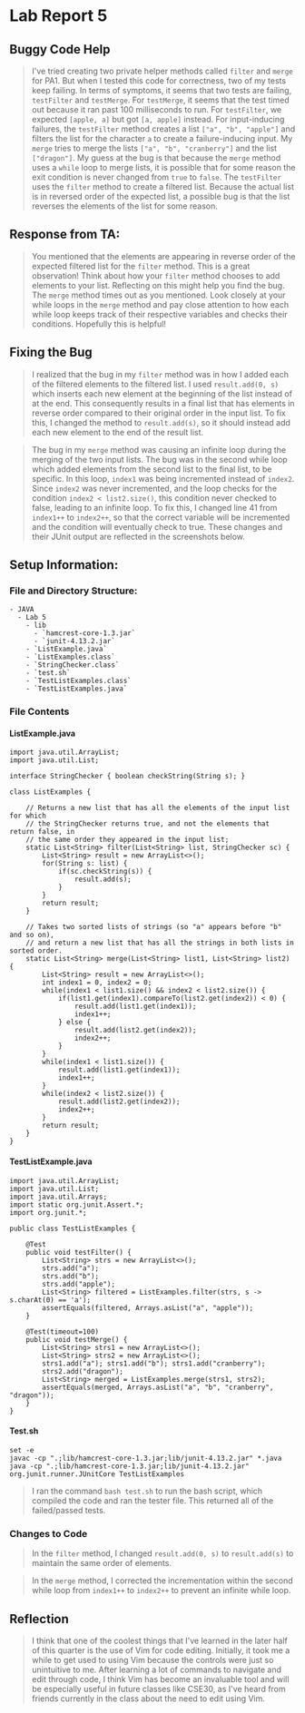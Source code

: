 # Lab Report 5
## Buggy Code Help
> I've tried creating two private helper methods called ```filter``` and ```merge``` for PA1. But when I tested this code for correctness, two of my tests keep failing.
> In terms of symptoms, it seems that two tests are failing, ```testFilter``` and ```testMerge```. For ```testMerge```, it seems that the test timed out because
> it ran past 100 milliseconds to run. For ```testFilter```, we expected ```[apple, a]``` but got ```[a, apple]``` instead. For input-inducing failures, the ```testFilter```
>  method creates a list ```["a", "b", "apple"]``` and filters the list for the character ```a``` to create a failure-inducing input. My ```merge``` tries to merge the lists
> ```["a", "b", "cranberry"]``` and the list ```["dragon"]```. My guess at the bug is that because the ```merge``` method uses a ```while``` loop to merge lists, it is possible
> that for some reason the exit condition is never changed from ```true``` to ```false```. The ```testFilter``` uses the ```filter``` method to create a filtered list.
> Because the actual list is in reversed order of the expected list, a possible bug is that the list reverses the elements of the list for some reason.

## Response from TA:
> You mentioned that the elements are appearing in reverse order of the expected filtered list for the ```filter``` method. This is a great observation! Think about how
> your ```filter``` method chooses to add elements to your list. Reflecting on this might help you find the bug. The ```merge``` method times out as you mentioned. Look
> closely at your while loops in the ```merge``` method and pay close attention to how each while loop keeps track of their respective variables and checks their conditions.
> Hopefully this is helpful!

## Fixing the Bug
> I realized that the bug in my ```filter``` method was in how I added each of the filtered elements to the filtered list. I used ```result.add(0, s)``` which inserts each new
> element at the beginning of the list instead of at the end. This consequently results in a final list that has elements in reverse order compared to their original order in
> the input list. To fix this, I changed the method to ```result.add(s)```, so it should instead add each new element to the end of the result list.

> The bug in my ```merge``` method was causing an infinite loop during the merging of the two input lists. The bug was in the second while loop which added elements from the
> second list to the final list, to be specific. In this loop, ```index1``` was being incremented instead of ```index2```. Since ```index2``` was never incremented, and the loop
> checks for the condition ```index2 < list2.size()```, this condition never checked to false, leading to an infinite loop. To fix this, I changed line 41 from ```index1++```
>  to ```index2++```, so that the correct variable will be incremented and the condition will eventually check to true. These changes and their JUnit output are reflected
> in the screenshots below.

## Setup Information:
### File and Directory Structure:
```
- JAVA
  - Lab 5
    - lib
      - `hamcrest-core-1.3.jar`
      - `junit-4.13.2.jar`
    - `ListExample.java`
    - `ListExamples.class`
    - `StringChecker.class`
    - `test.sh`
    - `TestListExamples.class`
    - `TestListExamples.java`
```
### File Contents
#### ListExample.java 
```
import java.util.ArrayList;
import java.util.List;

interface StringChecker { boolean checkString(String s); }

class ListExamples {

    // Returns a new list that has all the elements of the input list for which
    // the StringChecker returns true, and not the elements that return false, in
    // the same order they appeared in the input list;
    static List<String> filter(List<String> list, StringChecker sc) {
        List<String> result = new ArrayList<>();
        for(String s: list) {
            if(sc.checkString(s)) {
                result.add(s);
            }
        }
        return result;
    }

    // Takes two sorted lists of strings (so "a" appears before "b" and so on),
    // and return a new list that has all the strings in both lists in sorted order.
    static List<String> merge(List<String> list1, List<String> list2) {
        List<String> result = new ArrayList<>();
        int index1 = 0, index2 = 0;
        while(index1 < list1.size() && index2 < list2.size()) {
            if(list1.get(index1).compareTo(list2.get(index2)) < 0) {
                result.add(list1.get(index1));
                index1++;
            } else {
                result.add(list2.get(index2));
                index2++;
            }
        }
        while(index1 < list1.size()) {
            result.add(list1.get(index1));
            index1++;
        }
        while(index2 < list2.size()) {
            result.add(list2.get(index2));
            index2++;
        }
        return result;
    }
}
```
#### TestListExample.java
```
import java.util.ArrayList;
import java.util.List;
import java.util.Arrays;
import static org.junit.Assert.*;
import org.junit.*;

public class TestListExamples {

    @Test
    public void testFilter() {
        List<String> strs = new ArrayList<>();
        strs.add("a");
        strs.add("b");
        strs.add("apple");
        List<String> filtered = ListExamples.filter(strs, s -> s.charAt(0) == 'a');
        assertEquals(filtered, Arrays.asList("a", "apple"));
    }

    @Test(timeout=100)
    public void testMerge() {
        List<String> strs1 = new ArrayList<>();
        List<String> strs2 = new ArrayList<>();
        strs1.add("a"); strs1.add("b"); strs1.add("cranberry");
        strs2.add("dragon");
        List<String> merged = ListExamples.merge(strs1, strs2);
        assertEquals(merged, Arrays.asList("a", "b", "cranberry", "dragon"));
    }
}
```
#### Test.sh
```
set -e
javac -cp ".;lib/hamcrest-core-1.3.jar;lib/junit-4.13.2.jar" *.java
java -cp ".;lib/hamcrest-core-1.3.jar;lib/junit-4.13.2.jar" org.junit.runner.JUnitCore TestListExamples
```
> I ran the command ```bash test.sh``` to run the bash script, which compiled the code and ran the tester file. This returned all of the failed/passed tests.

### Changes to Code
> In the ```filter``` method, I changed ```result.add(0, s)``` to ```result.add(s)``` to maintain the same order of elements.

> In the ```merge``` method, I corrected the incrementation within the second while loop from ```index1++``` to ```index2++``` to prevent an infinite while loop.

## Reflection
> I think  that one of the coolest things that I've learned in the later half of this quarter is the use of Vim for code editing. Initially, it took me a while to
> get used to using Vim because the controls were just so unintuitive to me. After learning a lot of commands to navigate and edit through code, I think Vim has
> become an invaluable tool and will be especially useful in future classes like CSE30, as I've heard from friends currently in the class about the need to edit
> using Vim. 
